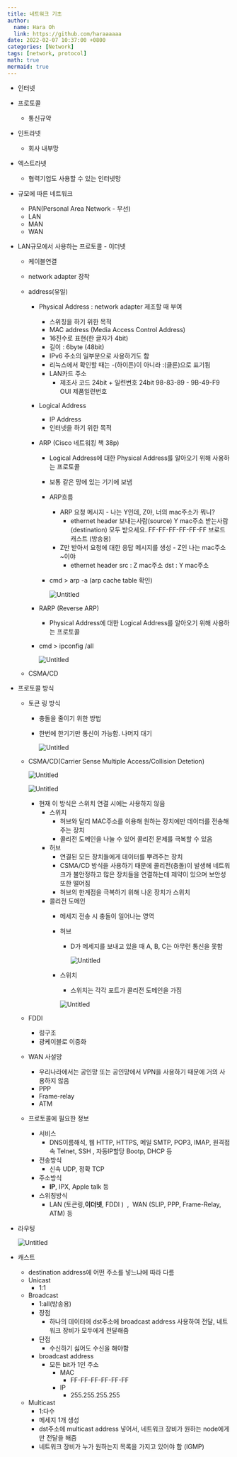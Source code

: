 ```yaml
---
title: 네트워크 기초
author:
  name: Hara Oh
  link: https://github.com/haraaaaaa
date: 2022-02-07 10:37:00 +0800
categories: [Network]
tags: [network, protocol]
math: true
mermaid: true
---
```

- 인터넷
- 프로토콜
    - 통신규약
- 인트라넷
    - 회사 내부망
- 엑스트라넷
    - 협력기업도 사용할 수 있는 인터넷망
- 규모에 따른 네트워크
    - PAN(Personal Area Network - 무선)
    - LAN
    - MAN
    - WAN
- LAN규모에서 사용하는 프로토콜  - 이더넷
    - 케이블연결
    - network adapter 장착
    - address(유일)
        - Physical Address : network adapter 제조할 때 부여
            - 스위칭을 하기 위한 목적
            - MAC address (Media Access Control Address)
            - 16진수로 표현(한 글자가 4bit)
            - 길이 : 6byte (48bit)
            - IPv6 주소의 일부분으로 사용하기도 함
            - 리눅스에서 확인할 때는 -(하이픈)이 아니라 :(클론)으로 표기됨
            - LAN카드 주소
                - 제조사 코드 24bit + 일련번호 24bit
                98-83-89  -    9B-49-F9
                OUI 		제품일련번호
        - Logical Address
            - IP Address
            - 인터넷을 하기 위한 목적
        - ARP (Cisco 네트워킹 책 38p)
            - Logical Address에 대한 Physical Address를 알아오기 위해 사용하는 프로토콜
            - 보통 같은 망에 있는 기기에 보냄
            - ARP흐름
                - ARP 요청 메시지 - 나는 Y인데, Z야, 너의 mac주소가 뭐니?
                    - ethernet header
                    보내는사람(source) Y mac주소
                    받는사람(destination)  모두 받으세요.
                    FF-FF-FF-FF-FF-FF 브로드캐스트 (방송용)
                - Z만 받아서 요청에 대한 응답 메시지를 생성 - Z인 나는 mac주소 ~이야
                    - ethernet header
                    src : Z mac주소
                    dst : Y mac주소
            - cmd > arp -a (arp cache table 확인)
                
                ![Untitled](network01/Untitled.png)
                
        - RARP (Reverse ARP)
            - Physical Address에 대한 Logical Address를 알아오기 위해 사용하는 프로토콜
        - cmd > ipconfig /all
            
            ![Untitled](network01/Untitled_01.png)
            
    - CSMA/CD
- 프로토콜 방식
    - 토큰 링 방식
        - 충돌을 줄이기 위한 방법
        - 한번에 한기기만  통신이 가능함. 나머지 대기
            
            ![Untitled](network01/Untitled_02.png)
            
    - CSMA/CD(Carrier Sense Multiple Access/Collision Detetion)
        
        ![Untitled](network01/Untitled_03.png)
        
        ![Untitled](network01/Untitled_04.png)
        
        - 현재  이 방식은 스위치 연결 시에는 사용하지 않음
            - 스위치
                - 허브와 달리 MAC주소를 이용해 원하는 장치에만 데이터를 전송해주는 장치
                - 콜리전 도메인을 나눌 수 있어 콜리전 문제를 극복할 수 있음
            - 허브
                - 연결된 모든 장치들에게 데이터를 뿌려주는 장치
                - CSMA/CD 방식을 사용하기 때문에 콜리전(충돌)이 발생해 네트워크가 불안정하고 많은 장치들을 연결하는데 제약이 있으며 보안성 또한 떨어짐
                - 허브의 한계점을 극복하기 위해 나온 장치가 스위치
            - 콜리전 도메인
                - 메세지 전송 시 충돌이 일어나는 영역
                - 허브
                    - D가 메세지를 보내고 있을 때 A, B, C는 아무런 통신을 못함
                        
                        ![Untitled](network01/Untitled_05.png)
                        
                - 스위치
                    - 스위치는 각각 포트가 콜리전 도메인을 가짐
                    
                    ![Untitled](network01/Untitled_06.png)
                    
    - FDDI
        - 링구조
        - 광케이블로 이중화
    - WAN 사설망
        - 우리나라에서는 공인망 또는 공인망에서 VPN을 사용하기 때문에 거의 사용하지 않음
        - PPP
        - Frame-relay
        - ATM
    - 프로토콜에 필요한 정보
        - 서비스
            - DNS이름해석, 웹 HTTP, HTTPS, 메일 SMTP, POP3, IMAP, 원격접속 Telnet, SSH , 자동IP할당 Bootp, DHCP 등
        - 전송방식
            - 신속 UDP, 정확 TCP
        - 주소방식
            - **IP**, IPX, Apple talk 등
        - 스위칭방식
            - LAN (토큰링,**이더넷**, FDDI )  ,  WAN (SLIP, PPP, Frame-Relay, ATM) 등
- 라우팅
    
    ![Untitled](network01/Untitled_07.png)
    

- 캐스트
    - destination address에 어떤 주소를 넣느냐에 따라 다름
    - Unicast
        - 1:1
    - Broadcast
        - 1:all(방송용)
        - 장점
            - 하나의 데이터에 dst주소에 broadcast address 사용하여 전달, 네트워크 장비가 모두에게 전달해줌
        - 단점
            - 수신하기 싫어도 수신을 해야함
        - broadcast address
            - 모든 bit가 1인 주소
                - MAC
                    - FF-FF-FF-FF-FF-FF
                - IP
                    - 255.255.255.255
    - Multicast
        - 1:다수
        - 메세지 1개 생성
        - dst주소에 multicast address 넣어서, 네트워크 장비가 원하는 node에게만 전달을 해줌
        - 네트워크 장비가 누가 원하는지 목록을 가지고 있어야 함 (IGMP)